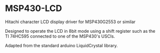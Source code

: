 # MSP430-LCD
Hitachi character LCD display driver for MSP430G2553 or similar

Designed to operate the LCD in 8bit mode using a shift register such as the TI 74HC595 connected to one of the MSP430's USCIs.

Adapted from the standard arduino LiquidCrystal library.

